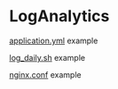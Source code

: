 # LogAnalytics

[application.yml](https://gist.github.com/jialechan/7b545757ea70358d5e77770a5893ce3a) example   

[log_daily.sh](https://gist.github.com/ae96910add7a9a13c9e0d314071ba5a7) example   

[nginx.conf](https://gist.github.com/9d4b42d55a0321683d2c651d5dda0c37) example   






